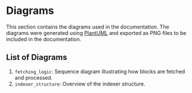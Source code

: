 # Diagrams

This section contains the diagrams used in the documentation.
The diagrams were generated using [PlantUML](https://www.plantuml.com) and
exported as PNG files to be included in the documentation.

## List of Diagrams

1. `fetching_logic`: Sequence diagram illustrating how blocks are fetched and processed.
2. `indexer_structure`: Overview of the indexer structure.

